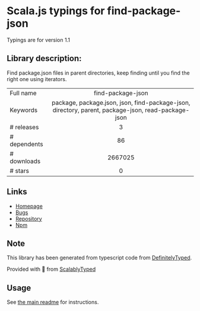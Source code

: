 
# Scala.js typings for find-package-json

Typings are for version 1.1

## Library description:
Find package.json files in parent directories, keep finding until you find the right one using iterators.

|                    |                 |
| ------------------ | :-------------: |
| Full name          | find-package-json |
| Keywords           | package, package.json, json, find-package-json, directory, parent, package-json, read-package-json |
| # releases         | 3 |
| # dependents       | 86 |
| # downloads        | 2667025 |
| # stars            | 0 |

## Links
- [Homepage](https://github.com/3rd-Eden/find-package-json#readme)
- [Bugs](https://github.com/3rd-Eden/find-package-json/issues)
- [Repository](https://github.com/3rd-Eden/find-package-json)
- [Npm](https://www.npmjs.com/package/find-package-json)
    


## Note
This library has been generated from typescript code from [DefinitelyTyped](https://definitelytyped.org).

Provided with :purple_heart: from [ScalablyTyped](https://github.com/oyvindberg/ScalablyTyped)

## Usage
See [the main readme](../../readme.md) for instructions.


